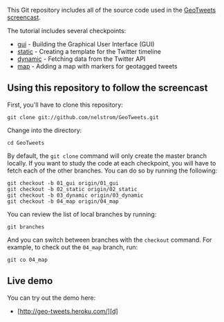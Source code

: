 This Git repository includes all of the source code used in the [GeoTweets screencast][tutorial].

The tutorial includes several checkpoints:

* [gui][01] - Building the Graphical User Interface (GUI)
* [static][02] - Creating a template for the Twitter timeline
* [dynamic][03] - Fetching data from the Twitter API
* [map][04] - Adding a map with markers for geotagged tweets

Using this repository to follow the screencast
----------------------------------------------

First, you'll have to clone this repository:

    git clone git://github.com/nelstrom/GeoTweets.git

Change into the directory:

    cd GeoTweets

By default, the `git clone` command will only create the master branch locally. If you want to study the code at each checkpoint, you will have to fetch each of the other branches. You can do so by running the following:

    git checkout -b 01_gui origin/01_gui
    git checkout -b 02_static origin/02_static
    git checkout -b 03_dynamic origin/03_dynamic
    git checkout -b 04_map origin/04_map

You can review the list of local branches by running:

    git branches

And you can switch between branches with the `checkout` command. For example, to check out the `04_map` branch, run:

    git co 04_map


Live demo
---------

You can try out the demo here:

* [http://geo-tweets.heroku.com/][d]


[tutorial]: http://vimeo.com/15672696

[01]: https://github.com/nelstrom/GeoTweets/tree/01_gui
[02]: https://github.com/nelstrom/GeoTweets/tree/02_static
[03]: https://github.com/nelstrom/GeoTweets/tree/03_dynamic
[04]: https://github.com/nelstrom/GeoTweets/tree/04_map

[d]: http://geo-tweets.heroku.com/
